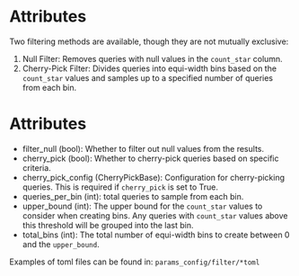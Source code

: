 

# Attributes
Two filtering methods are available, though they are not mutually exclusive:
1. Null Filter: Removes queries with null values in the `count_star`
    column.
2. Cherry-Pick Filter: Divides queries into equi-width bins based on the 
    `count_star` values and samples up to a specified number of queries 
    from each bin.
# Attributes
- filter_null (bool): Whether to filter out null values from the results.
- cherry_pick (bool): Whether to cherry-pick queries based on specific
    criteria.
- cherry_pick_config (CherryPickBase): Configuration for cherry-picking
    queries. This is required if `cherry_pick` is set to True.
- queries_per_bin (int): total queries to sample from each bin.
- upper_bound (int): The upper bound for the `count_star` values to
    consider when creating bins. Any queries with `count_star` values
    above this threshold will be grouped into the last bin.
- total_bins (int): The total number of equi-width bins to create
    between 0 and the `upper_bound`.

Examples of toml files can be found in:
`params_config/filter/*toml`